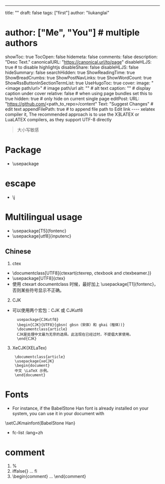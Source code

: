 ---
title: ""
draft: false
tags: ["first"]
author: "liukanglai"
# author: ["Me", "You"] # multiple authors
showToc: true
TocOpen: false
hidemeta: false
comments: false
description: "Desc Text."
canonicalURL: "https://canonical.url/to/page"
disableHLJS: true # to disable highlightjs
disableShare: false
disableHLJS: false
hideSummary: false
searchHidden: true
ShowReadingTime: true
ShowBreadCrumbs: true
ShowPostNavLinks: true
ShowWordCount: true
ShowRssButtonInSectionTermList: true
UseHugoToc: true
cover:
    image: "<image path/url>" # image path/url
    alt: "<alt text>" # alt text
    caption: "<text>" # display caption under cover
    relative: false # when using page bundles set this to true
    hidden: true # only hide on current single page
editPost:
    URL: "https://github.com/<path_to_repo>/content"
    Text: "Suggest Changes" # edit text
    appendFilePath: true # to append file path to Edit link
---- xelatex compiler it, The recommended approach is to use the XƎLATEX or LuaLATEX compilers, as they support UTF-8 directly 

> 大小写敏感

# Package

- \usepackage

# escape

- \j

# Multilingual usage

- \usepackage[T5]{fontenc}
- \usepackage[utf8]{inputenc}

## Chinese

1. ctex

- \documentclass[UTF8]{ctexart(ctexrep, ctexbook and ctexbeamer.)}
- \usepackage[UTF8]{ctex}
- 使用 ctexart documentclass 时候，最好加上 \usepackage[T1]{fontenc}，否则某些符号显示不正确。

2. CJK

- 可以使用两个宏包：CJK 或 CJKutf8

        usepackage{CJKutf8}  
        \begin{CJK}{UTF8}{gbsn( gbsn（宋体）和 gkai（楷体）)}
        \documentclass{article}
        CJK是处理中文最为无奈的选择。此法现在已经过时，不提倡大家使用。
        \end{CJK}

3. XeCJK(XELaTex)

        \documentclass{article}
        \usepackage{xeCJK}
        \begin{document}
        中文 \LaTeX 示例。
        \end{document}

# Fonts

-  For instance, if the BabelStone Han font is already installed on your system, you can use it in your document with

\setCJKmainfont{BabelStone Han}

- fc-list :lang=zh

# comment

1. %
2. iffalse{} ... fi
3. \begin{comment} ... \end{comment}


